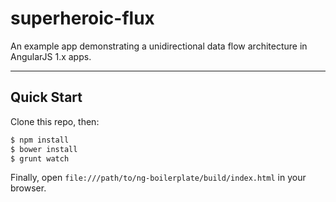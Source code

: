 # superheroic-flux 

An example app demonstrating a unidirectional data flow architecture in AngularJS 1.x apps.

***

## Quick Start

Clone this repo, then:

```sh
$ npm install
$ bower install
$ grunt watch
```

Finally, open `file:///path/to/ng-boilerplate/build/index.html` in your browser.
